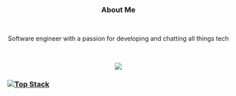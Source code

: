 ### <p align="center">About Me <br>
  <br>
</p>
<p align="center">
  Software engineer with a passion for developing and chatting all things tech<br>
<br>
</p>

<h2 align= "center">
 <img class="img" src="https://github-readme-stats.vercel.app/api?username=AliciaMyrie&show_icons=true&theme=dark" />
</h2>
</div>


<p align="center">

### [![Top Stack](https://widget.realdeveloper.pro/api/top?stack=JavaScript,Node.js,React)](https://github.com/AliciaMyrie)
  </p>
















